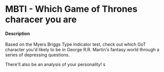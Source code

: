 # MBTI - Which Game of Thrones characer you are

#### Description
Based on the Myers Briggs Type Indicator test, check out which GoT character you'd likely to be in George R.R. Martin's fantasy world through a series of depressing questions.

There'll also be an analysis of your personality!
s